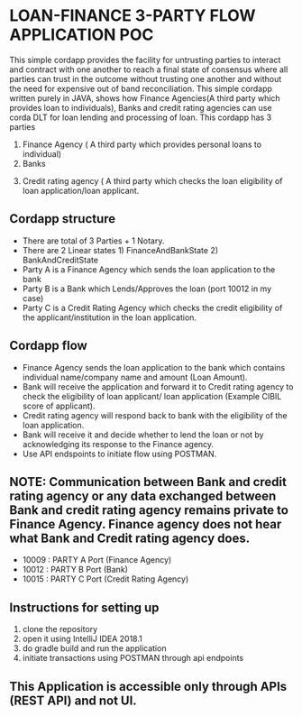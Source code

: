 # LOAN-FINANCE 3-PARTY FLOW APPLICATION POC

This simple cordapp provides the facility for untrusting parties to interact and contract with one another to reach a final state of consensus where all parties can trust in the outcome without trusting one another and without the need for expensive out of band reconciliation.
This simple cordapp written purely in JAVA, shows how Finance Agencies(A third party which provides loan to individuals), Banks and credit rating agencies can use corda DLT for loan lending and processing of loan. This cordapp has 3 parties 
1. Finance Agency ( A third party which provides personal loans to individual) 
2. Banks 
3) Credit rating agency ( A third party which checks the loan eligibility of loan application/loan applicant.

## Cordapp structure
*	There are total of 3 Parties + 1 Notary.
* There are 2 Linear states 1) FinanceAndBankState 2) BankAndCreditState
*	Party A is a Finance Agency which sends the loan application to the bank 
*	Party B is a Bank which Lends/Approves the loan (port 10012 in my case)
*	Party C is a Credit Rating Agency which checks the credit eligibility of the applicant/institution in the loan application. 

## Cordapp flow
*	Finance Agency sends the loan application to the bank which contains individual name/company name and amount (Loan Amount).
*	Bank will receive the application and forward it to Credit rating agency to check the eligibility of loan applicant/ loan application (Example CIBIL score of applicant).
*	Credit rating agency will respond back to bank with the eligibility of the loan application.
*	Bank will receive it and decide whether to lend the loan or not by acknowledging its response to the Finance agency.
*	Use API endspoints to initiate flow using POSTMAN.

## NOTE: Communication between Bank and credit rating agency or any data exchanged between Bank and credit rating agency remains private to Finance Agency. Finance agency does not hear what Bank and Credit rating agency does.

* 10009 : PARTY A Port (Finance Agency)
* 10012 : PARTY B Port (Bank)
* 10015 : PARTY C Port (Credit Rating Agency)

## Instructions for setting up
1. clone the repository
2. open it using IntelliJ IDEA 2018.1
3. do gradle build and run the application
4. initiate transactions using POSTMAN through api endpoints

## This Application is accessible only through APIs (REST API) and not UI.


